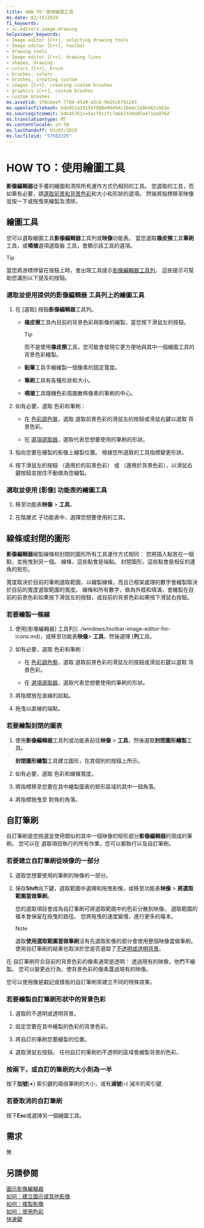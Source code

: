 ```yaml
---
title: HOW TO：使用繪圖工具
ms.date: 02/15/2019
f1_keywords:
- vc.editors.image.drawing
helpviewer_keywords:
- Image editor [C++], selecting drawing tools
- Image editor [C++], toolbar
- drawing tools
- Image editor [C++], drawing lines
- shapes, drawing
- colors [C++], brush
- brushes, colors
- brushes, creating custom
- images [C++], creating custom brushes
- graphics [C++], custom brushes
- custom brushes
ms.assetid: 1f8c6eef-7760-45a9-a5cb-9e15c6f91245
ms.openlocfilehash: bde951a2915bf980e09d94c16edc1a9b462c662e
ms.sourcegitcommit: b4645761ce5acf8c2fc7a662334dd5a471ea976d
ms.translationtype: MT
ms.contentlocale: zh-TW
ms.lasthandoff: 03/07/2019
ms.locfileid: "57563325"
---
```

# <a name="how-to-use-a-drawing-tool"></a>HOW TO：使用繪圖工具

**影像編輯器**徒手畫的繪圖和清除所有運作方式仍相同的工具。 您選取的工具，而如果有必要，請[選取前景和背景色彩](../windows/selecting-foreground-or-background-colors-image-editor-for-icons.md)和大小和形狀的選項。 然後將指標移至映像並按一下或拖曳來繪製及清除。

## <a name="drawing-tools"></a>繪圖工具

您可以選取繪圖工具**影像編輯器**工具列或**映像**功能表。 當您選取**橡皮擦**工具**筆刷**工具，或**噴槍**選項選取器 工具，會顯示該工具的選項。

> [!TIP]
>  當您將游標停留在按鈕上時，會出現工具提示[影像編輯器工具列](../windows/toolbar-image-editor-for-icons.md)。 這些提示可幫助您識別以下提及的按鈕。

### <a name="to-select-and-use-a-drawing-tool-from-the-image-editor-toolbar"></a>選取並使用提供的影像編輯器 工具列上的繪圖工具

1. 在 [選取] 按鈕**影像編輯器**工具列。

   - **橡皮擦**工具內目前的背景色彩與影像的繪製，當您按下滑鼠左的按鈕。

      > [!TIP]
      > 而不是使用**橡皮擦**工具，您可能會發現它更方便地與其中一個繪圖工具的背景色彩繪製。

   - **鉛筆**工具手繪繪製一個像素的固定寬度。

   - **筆刷**工具有各種形狀和大小。

   - **噴槍**工具隨機色彩周圍散佈像素的筆刷的中心。

1. 如有必要，選取 色彩和筆刷：

   - 在 [色彩調色盤](../windows/colors-window-image-editor-for-icons.md)，選取 選取前景色彩的滑鼠左的按鈕或滑鼠右鍵以選取 背景色彩。

   - 在 [選項選取器](../windows/toolbar-image-editor-for-icons.md)，選取代表您想要使用的筆刷的形狀。

1. 指向您要在繪製的影像上繪製位置。 根據您所選取的工具指標變更形狀。

1. 按下滑鼠左的按鈕 （適用於的前景色彩） 或 （適用於背景色彩），以滑鼠右鍵按鈕並按住不動做為您繪製。

### <a name="to-select-and-use-a-drawing-tool-from-the-image-menu"></a>選取並使用 [影像] 功能表的繪圖工具

1. 移至功能表**映像** > **工具**。

1. 在階層式 子功能表中，選擇您想要使用的工具。

## <a name="lines-or-closed-figures"></a>線條或封閉的圖形

**影像編輯器**繪製線條和封閉的圖形所有工具運作方式相同： 您將插入點放在一個點，並拖曳到另一個。 線條，這些點會是端點。 封閉圖形，這些點會是相反的邊角的矩形。

寬度取決於目前的筆刷選取範圍，以繪製線條，而且已框架處理的數字會繪製取決於目前的寬度選取範圍的寬度。 線條和所有數字，做為外框和填滿，會繪製在目前的前景色彩如果按下滑鼠左的按鈕，或目前的背景色彩如果按下滑鼠右按鈕。

### <a name="to-draw-a-line"></a>若要繪製一條線

1. 使用[影像編輯器] 工具列](../windows/toolbar-image-editor-for-icons.md)，或移至功能表**映像**> **工具**，然後選擇 [**列**工具。

1. 如有必要，選取 色彩和筆刷：

   - 在 [色彩調色盤](../windows/colors-window-image-editor-for-icons.md)，選取 選取前景色彩的滑鼠左的按鈕或滑鼠右鍵以選取 背景色彩。

   - 在 [選項選取器](../windows/toolbar-image-editor-for-icons.md)，選取代表您想要使用的筆刷的形狀。

1. 將指標放在直線的起點。

1. 拖曳以直線的端點。

### <a name="to-draw-a-closed-figure"></a>若要繪製封閉的圖表

1. 使用**影像編輯器**工具列或功能表前往**映像** > **工具**，然後選取**封閉圖形繪製**工具。

   **封閉圖形繪製**工具建立圖形，在其個別的按鈕上所示。

1. 如有必要，選取 色彩和線條寬度。

1. 將指標移至您要在其中繪製圖表的矩形區域的其中一個角落。

1. 將指標拖曳至 對角的角落。

## <a name="custom-brushes"></a>自訂筆刷

自訂筆刷是您挑選並使用類似的其中一個映像的矩形部分**影像編輯器**的現成的筆刷。 您可以在 選取項目執行的所有作業，您可以都執行以及自訂筆刷。

### <a name="to-create-a-custom-brush-from-a-portion-of-an-image"></a>若要建立自訂筆刷從映像的一部分

1. 選取您想要使用的筆刷的映像的一部分。

1. 保存**Shift**向下鍵，選取範圍中選擇和拖曳影像，或移至功能表**映像** > **將選取範圍當做筆刷**。

   您的選取項目會成為自訂筆刷可將選取範圍中的色彩分散到映像。 選取範圍的複本會保留在拖曳的路徑。 您將拖曳的速度變慢，進行更多的複本。

   > [!NOTE]
   > 選取**使用選取範圍當做筆刷**沒有先選取影像的部分會使用整個映像當做筆刷。 使用自訂筆刷的結果也取決於您是否選取了[不透明或透明背景](../windows/choosing-a-transparent-or-opaque-background-image-editor-for-icons.md)。

在 自訂筆刷符合目前的背景色彩的像素通常是透明： 透過現有的映像，他們不繪製。 您可以變更此行為，使背景色彩的像素蓋過現有的映像。

您可以使用像是戳記或樣板的自訂筆刷來建立不同的特殊效果。

### <a name="to-draw-custom-brush-shapes-in-the-background-color"></a>若要繪製自訂筆刷形狀中的背景色彩

1. 選取的不透明或透明背景。

1. 設定您要在其中繪製的色彩的背景色彩。

1. 將自訂的筆刷您要繪製的位置。

1. 選取滑鼠右按鈕。 任何自訂的筆刷的不透明的區域會繪製背景的色彩。

### <a name="to-double-or-halve-the-custom-brush-size"></a>按兩下，或自訂的筆刷的大小則為一半

按下**加號**(**+**) 索引鍵的兩倍筆刷的大小，或有**減號**(**-**) 減半的索引鍵.

### <a name="to-cancel-the-custom-brush"></a>若要取消的自訂筆刷

按下**Esc**或選擇另一個繪圖工具。

## <a name="requirements"></a>需求

無

## <a name="see-also"></a>另請參閱

[圖示影像編輯器](../windows/image-editor-for-icons.md)<br/>
[如何：建立圖示或其他影像](../windows/creating-an-icon-or-other-image-image-editor-for-icons.md)<br/>
[如何：複製影像](../windows/selecting-an-area-of-an-image-image-editor-for-icons.md)<br/>
[如何：使用色彩](../windows/working-with-color-image-editor-for-icons.md)<br/>
[快速鍵](../windows/accelerator-keys-image-editor-for-icons.md)<br/>
